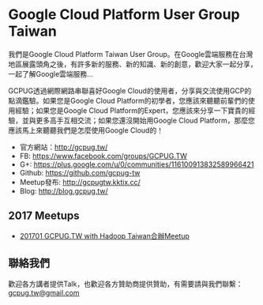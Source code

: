 # Google Cloud Platform User Group Taiwan

我們是Google Cloud Platform Taiwan User Group。在Google雲端服務在台灣地區展露頭角之後，有許多新的服務、新的知識、新的創意，歡迎大家一起分享，一起了解Google雲端服務...

GCPUG透過網際網路串聯喜好Google Cloud的使用者，分享與交流使用GCP的點滴鑑驗。如果您是Google Cloud Platform的初學者，您應該來聽聽前輩們的使用經驗；如果您是Google Cloud Platform的Expert，您應該來分享一下寶貴的經驗，並與更多高手互相交流；如果您還沒開始用Google Cloud Platform，那麼您應該馬上來聽聽我們是怎麼使用Google Cloud的！

* 官方網站：http://gcpug.tw/
* FB: https://www.facebook.com/groups/GCPUG.TW
* G+: https://plus.google.com/u/0/communities/116100913832589966421
* Github: https://github.com/gcpug-tw
* Meetup發布: http://gcpugtw.kktix.cc/
* Blog: http://blog.gcpug.tw/

## 2017 Meetups

* [201701 GCPUG.TW with Hadoop Taiwan合辦Meetup](201701/README.md)

## 聯絡我們

歡迎各方講者提供Talk，也歡迎各方贊助商提供贊助，有需要請與我們聯繫：gcpug.tw@gmail.com